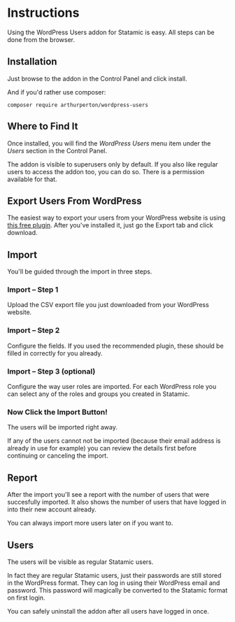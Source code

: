 # Instructions

Using the WordPress Users addon for Statamic is easy. All steps can be done from the browser.

## Installation

Just browse to the addon in the Control Panel and click install.

And if you'd rather use composer:

 `composer require arthurperton/wordpress-users`

## Where to Find It

Once installed, you will find the *WordPress Users* menu item under the *Users* section in the Control Panel. 

The addon is visible to superusers only by default. If you also like regular users to access the addon too, you can do so. There is a permission available for that.

## Export Users From WordPress

The easiest way to export your users from your WordPress website is using [this free plugin](https://wordpress.org/plugins/import-users-from-csv-with-meta/). After you've installed it, just go the Export tab and click download.

## Import

You'll be guided through the import in three steps.

### Import – Step 1

Upload the CSV export file you just downloaded from your WordPress website.

### Import – Step 2

Configure the fields. If you used the recommended plugin, these should be filled in correctly for you already.

### Import – Step 3 (optional)

Configure the way user roles are imported. For each WordPress role you can select any of the roles and groups you created in Statamic.

### Now Click the Import Button!

The users will be imported right away. 

If any of the users cannot not be imported (because their email address is already in use for example) you can review the details first before continuing or canceling the import.

## Report

After the import you'll see a report with the number of users that were succesfully imported. It also shows the number of users that have logged in into their new account already.

You can always import more users later on if you want to.

## Users

The users will be visible as regular Statamic users. 

In fact they are regular Statamic users, just their passwords are still stored in the WordPress format. They can log in using their WordPress email and password. This password will magically be converted to the Statamic format on first login. 

You can safely uninstall the addon after all users have logged in once.